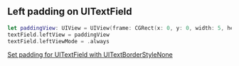 ## Left padding on UITextField

```swift
let paddingView: UIView = UIView(frame: CGRect(x: 0, y: 0, width: 5, height: 20))
textField.leftView = paddingView
textField.leftViewMode = .always
```

[Set padding for UITextField with UITextBorderStyleNone](https://stackoverflow.com/questions/3727068/set-padding-for-uitextfield-with-uitextborderstylenone)
